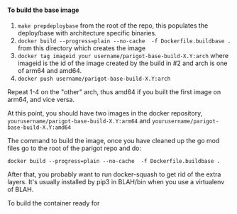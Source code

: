 
#### To build the base image 
1. `make prepdeploybase` from the root of the repo, this populates the
deploy/base with architecture specific binaries.
2. `docker build --progress=plain --no-cache  -f Dockerfile.buildbase .` from this directory which creates the image
3. `docker tag imageid your username/parigot-base-build-X.Y:arch` where 
imageid is the id of the image  created by the build in #2 and arch is
one of arm64 and amd64.
4. `docker push username/parigot-base-build-X.Y:arch`

Repeat 1-4 on the "other" arch, thus amd64 if you built the first image
on arm64, and vice versa.

At this point, you should have two images in the docker repository,
`yourusername/parigot-base-build-X.Y:arm64` and `yourusername/parigot-base-build-X.Y:amd64`


The command to build the image, once you have cleaned up the go mod files go to the root of the parigot repo and do:

```
docker build --progress=plain --no-cache  -f Dockerfile.buildbase .
```

After that, you probably want to run docker-squash to get rid of the 
extra layers.  It's usually installed by pip3 in BLAH/bin when you use
a virtualenv of BLAH.

To build the container ready for 
